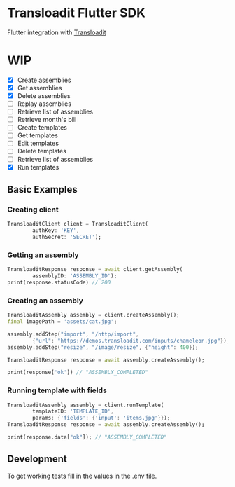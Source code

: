 # Transloadit Flutter SDK

Flutter integration with [Transloadit](https://transloadit.com/)

# WIP

- [x] Create assemblies
- [x] Get assemblies
- [x] Delete assemblies
- [ ] Replay assemblies
- [ ] Retrieve list of assemblies
- [ ] Retrieve month's bill
- [ ] Create templates
- [ ] Get templates
- [ ] Edit templates
- [ ] Delete templates
- [ ] Retrieve list of assemblies
- [x] Run templates

## Basic Examples

### Creating client
```dart
TransloaditClient client = TransloaditClient(
        authKey: 'KEY',
        authSecret: 'SECRET');
```

### Getting an assembly
```dart
TransloaditResponse response = await client.getAssembly(
        assemblyID: 'ASSEMBLY_ID');
print(response.statusCode) // 200
```

### Creating an assembly
```dart
TransloaditAssembly assembly = client.createAssembly();
final imagePath = 'assets/cat.jpg';

assembly.addStep("import", "/http/import",
        {"url": "https://demos.transloadit.com/inputs/chameleon.jpg"});
assembly.addStep("resize", "/image/resize", {"height": 400});

TransloaditResponse response = await assembly.createAssembly();

print(response['ok']) // "ASSEMBLY_COMPLETED"
```

### Running template with fields
```dart
TransloaditAssembly assembly = client.runTemplate(
        templateID: 'TEMPLATE_ID', 
        params: {'fields': {'input': 'items.jpg'}});
TransloaditResponse response = await assembly.createAssembly();

print(response.data["ok"]); // "ASSEMBLY_COMPLETED"
```

## Development
To get working tests fill in the values in the .env file.